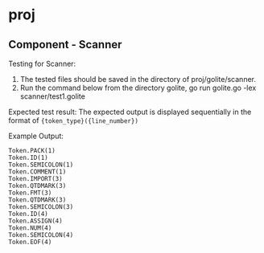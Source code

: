 # proj

## Component - Scanner

Testing for Scanner:
1. The tested files should be saved in the directory of proj/golite/scanner. 
2. Run the command below from the directory golite, 
   go run golite.go -lex scanner/test1.golite

Expected test result: 
The expected output is displayed sequentially in the format of ```{token_type}({line_number})```

Example Output:
```
Token.PACK(1)
Token.ID(1)       
Token.SEMICOLON(1)
Token.COMMENT(1)  
Token.IMPORT(3)   
Token.QTDMARK(3)  
Token.FMT(3)      
Token.QTDMARK(3)  
Token.SEMICOLON(3)
Token.ID(4)       
Token.ASSIGN(4)   
Token.NUM(4)      
Token.SEMICOLON(4)
Token.EOF(4) 
```
